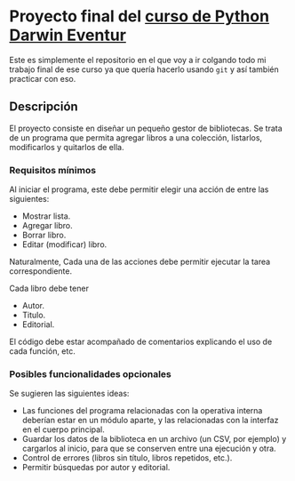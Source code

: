 # Proyecto final del [curso de Python Darwin Eventur](http://www.darwineventur.com/2017/06/python-para-la-ingenieria-y-la-ciencia-online.html)
Este es simplemente el repositorio en el que voy a ir colgando todo mi trabajo final de ese curso ya que quería hacerlo usando `git` y así también practicar con eso.

## Descripción
El proyecto consiste en diseñar un pequeño gestor de bibliotecas. Se trata de un programa que permita agregar libros a una colección, listarlos, modificarlos y quitarlos de ella.

### Requisitos mínimos
Al iniciar el programa, este debe permitir elegir una acción de entre las siguientes:
* Mostrar lista.
* Agregar libro.
* Borrar libro.
* Editar (modificar) libro.

Naturalmente, Cada una de las acciones debe permitir ejecutar la tarea correspondiente.

Cada libro debe tener
* Autor.
* Titulo.
* Editorial.

El código debe estar acompañado de comentarios explicando el uso de cada función, etc.

### Posibles funcionalidades opcionales
Se sugieren las siguientes ideas:
* Las funciones del programa relacionadas con la operativa interna deberían estar en un módulo aparte, y las relacionadas con la interfaz en el cuerpo principal.
* Guardar los datos de la biblioteca en un archivo (un CSV, por ejemplo) y cargarlos al inicio, para que se conserven entre una ejecución y otra.
* Control de errores (libros sin título, libros repetidos, etc.).
* Permitir búsquedas por autor y editorial.
